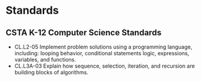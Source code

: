 # Standards

## CSTA K-12 Computer Science Standards

* CL.L2-05 Implement problem solutions using a programming language, including: looping behavior, conditional statements logic, expressions, variables, and functions.
* CL.L3A-03 Explain how sequence, selection, iteration, and recursion are building blocks of algorithms.